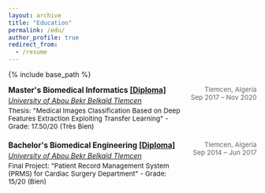 ```yaml
---
layout: archive
title: "Education"
permalink: /edu/
author_profile: true
redirect_from:
  - /resume
---
```


{% include base_path %}


<style>
.edu-entry {
  display: flex;
  justify-content: space-between;
  align-items: flex-start;
  margin-bottom: 1.5em;
  flex-wrap: wrap;
}
.edu-details {
  max-width: 70%;
}
.edu-meta {
  text-align: right;
  min-width: 150px;
  color: #666;
  font-size: 0.95em;
}
.edu-degree {
  font-weight: bold;
  font-size: 1.1em;
}
.edu-univ {
  margin-top: 0.2em;
  font-style: italic;
}
.edu-thesis {
  margin-top: 0.3em;
  font-size: 0.97em;
}
</style>

<!-- # Education -->

<div class="edu-entry">
  <div class="edu-details">
    <div class="edu-degree">
      Master's Biomedical Informatics
      <a href="https://drive.google.com/file/d/1mD6btuEh9sSezaQVHYFTi1mk7OmeAqT_/view?usp=drive_link" target="_blank">[Diploma]</a>
    </div>
    <div class="edu-univ">
      <a href="https://univ-tlemcen.dz" target="_blank">University of Abou Bekr Belkaïd Tlemcen</a>
    </div>
    <div class="edu-thesis">
      Thesis: "Medical Images Classification Based on Deep Features Extraction Exploiting Transfer Learning" - Grade: 17.50/20 (Très Bien)
    </div>
  </div>
  <div class="edu-meta">
    Tlemcen, Algeria<br>
    Sep 2017 &ndash; Nov 2020
  </div>
</div>

<div class="edu-entry">
  <div class="edu-details">
    <div class="edu-degree">
      Bachelor's Biomedical Engineering
      <a href="https://drive.google.com/file/d/1tkIhxVdk5QBs6jXqRUvNF2xw0yAiJKA3/view?usp=drive_link" target="_blank">[Diploma]</a>
    </div>
    <div class="edu-univ">
      <a href="https://univ-tlemcen.dz" target="_blank">University of Abou Bekr Belkaïd Tlemcen</a>
    </div>
    <div class="edu-thesis">
      Final Project: "Patient Record Management System (PRMS) for Cardiac Surgery Department" - Grade: 15/20 (Bien)
    </div>
  </div>
  <div class="edu-meta">
    Tlemcen, Algeria<br>
    Sep 2014 &ndash; Jun 2017
  </div>
</div>